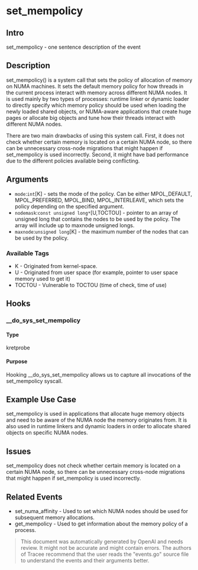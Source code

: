 
# set_mempolicy

## Intro
set_mempolicy - one sentence description of the event

## Description
set_mempolicy() is a system call that sets the policy of allocation of memory on NUMA machines. It sets the default memory policy for how threads in the current process interact with memory across different NUMA nodes. It is used mainly by two types of processes: runtime linker or dynamic loader to directly specify which memory policy should be used when loading the newly loaded shared objects, or NUMA-aware applications that create huge pages or allocate big objects and tune how their threads interact with different NUMA nodes.

There are two main drawbacks of using this system call. First, it does not check whether certain memory is located on a certain NUMA node, so there can be unnecessary cross-node migrations that might happen if set_mempolicy is used incorrectly. Second, it might have bad performance due to the different policies available being conflicting.

## Arguments
- `mode`:`int`[K] - sets the mode of the policy. Can be either MPOL_DEFAULT, MPOL_PREFERRED, MPOL_BIND, MPOL_INTERLEAVE, which sets the policy depending on the specified argument.
- `nodemask`:`const unsigned long*`[U,TOCTOU] - pointer to an array of unsigned long that contains the nodes to be used by the policy. The array will include up to maxnode unsigned longs.
- `maxnode`:`unsigned long`[K] - the maximum number of the nodes that can be used by the policy.

### Available Tags
* K - Originated from kernel-space.
* U - Originated from user space (for example, pointer to user space memory used to get it)
* TOCTOU - Vulnerable to TOCTOU (time of check, time of use)

## Hooks
### __do_sys_set_mempolicy 
#### Type
kretprobe 
#### Purpose
Hooking __do_sys_set_mempolicy allows us to capture all invocations of the set_mempolicy syscall.

## Example Use Case
set_mempolicy is used in applications that allocate huge memory objects and need to be aware of the NUMA node the memory originates from. It is also used in runtime linkers and dynamic loaders in order to allocate shared objects on specific NUMA nodes.

## Issues
set_mempolicy does not check whether certain memory is located on a certain NUMA node, so there can be unnecessary cross-node migrations that might happen if set_mempolicy is used incorrectly.

## Related Events
* set_numa_affinity - Used to set which NUMA nodes should be used for subsequent memory allocations.
* get_mempolicy - Used to get information about the memory policy of a process.

> This document was automatically generated by OpenAI and needs review. It might
> not be accurate and might contain errors. The authors of Tracee recommend that
> the user reads the "events.go" source file to understand the events and their
> arguments better.
